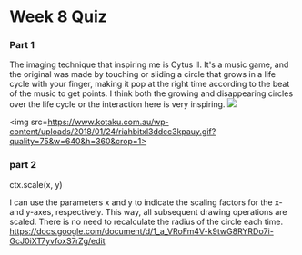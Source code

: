 # Week 8 Quiz


### Part 1
The  imaging technique that inspiring me is Cytus II. It's a music game, and the original was made by touching or sliding a circle that grows in a life cycle with your finger, making it pop at the right time according to the beat of the music to get points. I think both the growing and disappearing circles over the life cycle or the interaction here is very inspiring.
<img src=https://i.ytimg.com/vi/8nzSRrRazyE/hqdefault.jpg>

<img src=https://www.kotaku.com.au/wp-content/uploads/2018/01/24/riahbitxl3ddcc3kpauy.gif?quality=75&w=640&h=360&crop=1>

### part 2
ctx.scale(x, y)

I can use the parameters x and y to indicate the scaling factors for the x- and y-axes, respectively. This way, all subsequent drawing operations are scaled. There is no need to recalculate the radius of the circle each time.
https://docs.google.com/document/d/1_a_VRoFm4V-k9twG8RYRDo7i-GcJ0iXT7yvfoxS7rZg/edit
